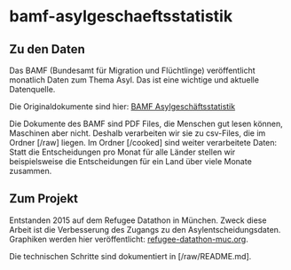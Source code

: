 # bamf-asylgeschaeftsstatistik

## Zu den Daten

Das BAMF (Bundesamt für Migration und Flüchtlinge) veröffentlicht monatlich Daten zum Thema Asyl. Das ist eine wichtige und  aktuelle Datenquelle.

Die Originaldokumente sind hier:
[BAMF Asylgeschäftsstatistik](https://www.bamf.de/DE/Themen/Statistik/Asylzahlen/AsylGesStatistik/asylgeschaeftsstatistik-node.html)

Die Dokumente des BAMF sind PDF Files, die Menschen gut lesen können, Maschinen aber nicht. Deshalb verarbeiten wir sie zu csv-Files, die im Ordner [/raw] liegen. Im Ordner [/cooked] sind weiter verarbeitete Daten: Statt die Entscheidungen pro Monat für alle Länder stellen wir beispielsweise die Entscheidungen für ein Land über viele Monate zusammen.

## Zum Projekt

Entstanden 2015 auf dem Refugee Datathon in München. Zweck diese Arbeit ist die Verbesserung des Zugangs zu den Asylentscheidungsdaten. Graphiken werden hier veröffentlicht: [refugee-datathon-muc.org](https://refugee-datathon-muc.org). 

Die technischen Schritte sind dokumentiert in [/raw/README.md].
